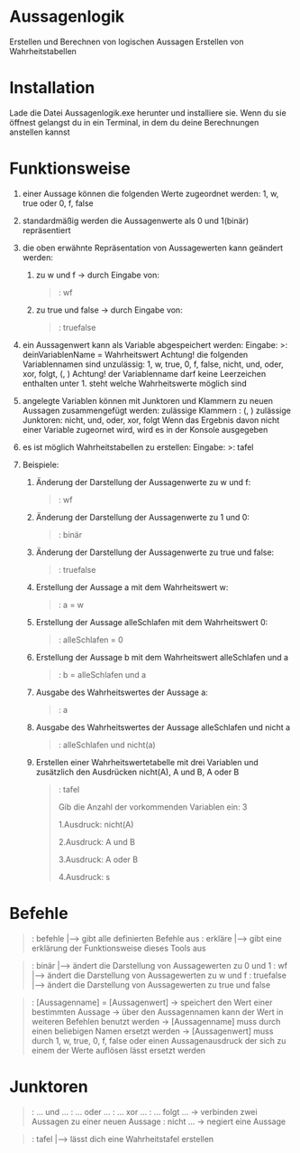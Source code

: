 # Aussagenlogik
Erstellen und Berechnen von logischen Aussagen
Erstellen von Wahrheitstabellen

# Installation
Lade die Datei Aussagenlogik.exe herunter und installiere sie.
Wenn du sie öffnest gelangst du in ein Terminal, in dem du deine Berechnungen anstellen kannst

# Funktionsweise
1. einer Aussage können die folgenden Werte zugeordnet werden:
   1, w, true oder 0, f, false

2. standardmäßig werden die Aussagenwerte als 0 und 1(binär) repräsentiert

3. die oben erwähnte Repräsentation von Aussagewerten kann geändert werden:
   1. zu w    und f     -> durch Eingabe von: 
      >: wf
   2. zu true und false -> durch Eingabe von: 
      >: truefalse

5. ein Aussagenwert kann als Variable abgespeichert werden:
   Eingabe: >: deinVariablenName = Wahrheitswert
   Achtung! die folgenden Variablennamen sind unzulässig:
   1, w, true, 0, f, false, nicht, und, oder, xor, folgt, (, )
   Achtung! der Variablenname darf keine Leerzeichen enthalten
   unter 1. steht welche Wahrheitswerte möglich sind

6. angelegte Variablen können mit Junktoren und Klammern zu neuen Aussagen zusammengefügt werden:
   zulässige Klammern : (, )
   zulässige Junktoren: nicht, und, oder, xor, folgt
   Wenn das Ergebnis davon nicht einer Variable zugeornet wird, wird es in der Konsole ausgegeben

7. es ist möglich Wahrheitstabellen zu erstellen:
   Eingabe: >: tafel

8. Beispiele:
   1. Änderung der Darstellung der Aussagenwerte zu w und f: 
      >: wf
   2. Änderung der Darstellung der Aussagenwerte zu 1 und 0: 
      >: binär
   3. Änderung der Darstellung der Aussagenwerte zu true und false: 
      >: truefalse
   4. Erstellung der Aussage a mit dem Wahrheitswert w: 
      >: a = w
   5. Erstellung der Aussage alleSchlafen mit dem Wahrheitswert 0:
      >: alleSchlafen = 0
   6. Erstellung der Aussage b mit dem Wahrheitswert alleSchlafen und a
      >: b = alleSchlafen und a
   7. Ausgabe des Wahrheitswertes der Aussage a:
      >: a
   8. Ausgabe des Wahrheitswertes der Aussage alleSchlafen und nicht a
      >: alleSchlafen und nicht(a)
   9. Erstellen einer Wahrheitswertetabelle mit drei Variablen und zusätzlich den Ausdrücken nicht(A), A und B, A oder B
      >: tafel
      > 
      > Gib die Anzahl der vorkommenden Variablen ein: 3
      >
      > 1.Ausdruck: nicht(A)
      >
      > 2.Ausdruck: A und B
      >
      > 3.Ausdruck: A oder B
      >
      > 4.Ausdruck: s
   

# Befehle
>: befehle    |--> gibt alle definierten Befehle aus
>: erkläre    |--> gibt eine erklärung der Funktionsweise dieses Tools aus

>: binär      |--> ändert die Darstellung von Aussagewerten zu 0 und 1
>: wf         |--> ändert die Darstellung von Aussagewerten zu w und f
>: truefalse  |--> ändert die Darstellung von Aussagewerten zu true und false

>: [Aussagenname] = [Aussagenwert]
  -> speichert den Wert einer bestimmten Aussage
  -> über den Aussagennamen kann der Wert in weiteren Befehlen benutzt werden
  -> [Aussagenname] muss durch einen beliebigen Namen ersetzt werden
  -> [Aussagenwert] muss durch 1, w, true, 0, f, false oder einen Aussagenausdruck der sich zu einem der Werte auflösen lässt ersetzt werden 

# Junktoren
>: ... und ...
>: ... oder ...
>: ... xor ...
>: ... folgt ...
  -> verbinden zwei Aussagen zu einer neuen Aussage
>: nicht ...
  -> negiert eine Aussage

>: tafel    |--> lässt dich eine Wahrheitstafel erstellen
